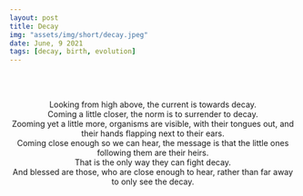 ```yaml
---
layout: post
title: Decay
img: "assets/img/short/decay.jpeg"
date: June, 9 2021
tags: [decay, birth, evolution]
---
```


<br><br>
<div align="center">
Looking from high above, the current is towards decay.<br>
Coming a little closer, the norm is to surrender to decay. <br>
Zooming yet a little more, organisms are visible, with their tongues out, and their hands flapping next to their ears.<br>
Coming close enough so we can hear, the message is that the little ones following them are their heirs. <br>
That is the only way they can fight decay.<br>
And blessed are those, who are close enough to hear, rather than far away to only see the decay.<br>
  
</div>
<br><br>
<br><br>
<br><br>
<br><br>
<br><br>
<br><br>
